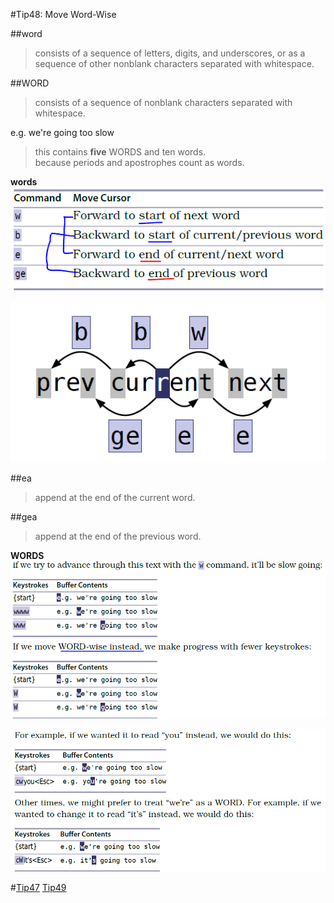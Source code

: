 #Tip48: Move Word-Wise  
  
##word  
>consists of a sequence of letters, digits, and underscores, or as a sequence of other nonblank characters separated with whitespace.  
  
##WORD  
>consists of a sequence of nonblank characters separated with whitespace.  
  
e.g. we're going too slow  
>this contains **five** WORDS and ten words.  
>because periods and apostrophes count as words.  
  
  
**words**  
![tip48_1](images/tip48_1.png)  
  
![tip48_2](images/tip48_2.png)  
  
##ea  
>append at the end of the current word.  
  
##gea  
>append at the end of the previous word.  
  
  
**WORDS**  
![tip48_3](images/tip48_3.png)  
  
![tip48_4](images/tip48_4.png)  
  
#[Tip47](tip47.md) [Tip49](tip49.md)
